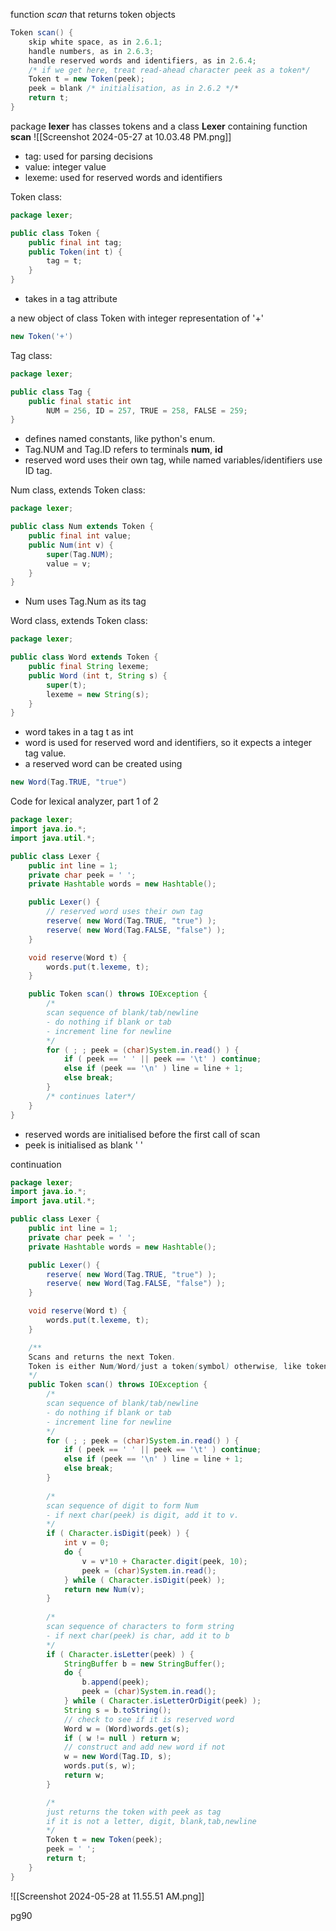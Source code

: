 function *scan* that returns token objects
```java
Token scan() {
	skip white space, as in 2.6.1;
	handle numbers, as in 2.6.3;
	handle reserved words and identifiers, as in 2.6.4;
	/* if we get here, treat read-ahead character peek as a token*/
	Token t = new Token(peek);
	peek = blank /* initialisation, as in 2.6.2 */*
	return t;
}
```

package **lexer** has classes tokens and a class **Lexer** containing function **scan**
![[Screenshot 2024-05-27 at 10.03.48 PM.png]]
- tag: used for parsing decisions
- value: integer value
- lexeme: used for reserved words and identifiers

Token class:
```java
package lexer;

public class Token {
	public final int tag;
	public Token(int t) { 
		tag = t; 
	}
}
```
- takes in a tag attribute

a new object of class Token with integer representation of '+'
```java
new Token('+')
```

Tag class:
```java
package lexer;

public class Tag {
	public final static int
		NUM = 256, ID = 257, TRUE = 258, FALSE = 259;
}
```
- defines named constants, like python's enum.
- Tag.NUM and Tag.ID refers to terminals **num**, **id**
- reserved word uses their own tag, while named variables/identifiers use ID tag.


Num class, extends Token class:
```java
package lexer;

public class Num extends Token {
	public final int value;
	public Num(int v) {
		super(Tag.NUM);
		value = v;
	}
}
```
- Num uses Tag.Num as its tag


Word class, extends Token class:
```java
package lexer;

public class Word extends Token {
	public final String lexeme;
	public Word (int t, String s) {
		super(t);
		lexeme = new String(s);
	}
}
```
- word takes in a tag t as int
- word is used for reserved word and identifiers, so it expects a integer tag value.
- a reserved word can be created using 
```java
new Word(Tag.TRUE, "true")
```


Code for lexical analyzer, part 1 of 2
```java
package lexer;
import java.io.*;
import java.util.*;

public class Lexer {
	public int line = 1;
	private char peek = ' ';
	private Hashtable words = new Hashtable();

	public Lexer() {
		// reserved word uses their own tag
		reserve( new Word(Tag.TRUE, "true") );
		reserve( new Word(Tag.FALSE, "false") );
	}

	void reserve(Word t) {
		words.put(t.lexeme, t);
	}

	public Token scan() throws IOException {
		/*
		scan sequence of blank/tab/newline
		- do nothing if blank or tab
		- increment line for newline
		*/
		for ( ; ; peek = (char)System.in.read() ) {
			if ( peek == ' ' || peek == '\t' ) continue;
			else if (peek == '\n' ) line = line + 1;
			else break;
		}
		/* continues later*/
	}
}
```
- reserved words are initialised before the first call of scan
- peek is initialised as blank ' '

continuation
```java
package lexer;
import java.io.*;
import java.util.*;

public class Lexer {
	public int line = 1;
	private char peek = ' ';
	private Hashtable words = new Hashtable();

	public Lexer() {
		reserve( new Word(Tag.TRUE, "true") );
		reserve( new Word(Tag.FALSE, "false") );
	}

	void reserve(Word t) {
		words.put(t.lexeme, t);
	}

	/**
	Scans and returns the next Token.
	Token is either Num/Word/just a token(symbol) otherwise, like token('+')
	*/
	public Token scan() throws IOException {
		/*
		scan sequence of blank/tab/newline
		- do nothing if blank or tab
		- increment line for newline
		*/
		for ( ; ; peek = (char)System.in.read() ) {
			if ( peek == ' ' || peek == '\t' ) continue;
			else if (peek == '\n' ) line = line + 1;
			else break;
		}
		
		/*
		scan sequence of digit to form Num
		- if next char(peek) is digit, add it to v.
		*/
		if ( Character.isDigit(peek) ) {
			int v = 0;
			do {
				v = v*10 + Character.digit(peek, 10);
				peek = (char)System.in.read();
			} while ( Character.isDigit(peek) );
			return new Num(v);
		}
		
		/*
		scan sequence of characters to form string
		- if next char(peek) is char, add it to b
		*/
		if ( Character.isLetter(peek) ) {
			StringBuffer b = new StringBuffer();
			do {
				b.append(peek);
				peek = (char)System.in.read();
			} while ( Character.isLetterOrDigit(peek) );
			String s = b.toString();
			// check to see if it is reserved word
			Word w = (Word)words.get(s);
			if ( w != null ) return w;
			// construct and add new word if not
			w = new Word(Tag.ID, s);
			words.put(s, w);
			return w;
		}

		/*
		just returns the token with peek as tag
		if it is not a letter, digit, blank,tab,newline
		*/
		Token t = new Token(peek);
		peek = ' ';
		return t;
	}
}
```

![[Screenshot 2024-05-28 at 11.55.51 AM.png]]

pg90
